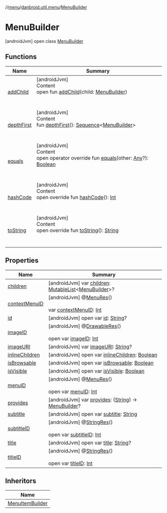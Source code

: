 //[menu](../../index.md)/[danbroid.util.menu](../index.md)/[MenuBuilder](index.md)



# MenuBuilder  
 [androidJvm] open class [MenuBuilder](index.md)   


## Functions  
  
|  Name|  Summary| 
|---|---|
| [addChild](add-child.md)| [androidJvm]  <br>Content  <br>open fun [addChild](add-child.md)(child: [MenuBuilder](index.md))  <br><br><br>
| [depthFirst](depth-first.md)| [androidJvm]  <br>Content  <br>fun [depthFirst](depth-first.md)(): [Sequence](https://kotlinlang.org/api/latest/jvm/stdlib/kotlin.sequences/-sequence/index.html)<[MenuBuilder](index.md)>  <br><br><br>
| [equals](../../danbroid.util.menu.ui.model/-menu-list-model/-companion/-new-instance-factory/index.md#kotlin/Any/equals/#kotlin.Any?/PointingToDeclaration/)| [androidJvm]  <br>Content  <br>open operator override fun [equals](../../danbroid.util.menu.ui.model/-menu-list-model/-companion/-new-instance-factory/index.md#kotlin/Any/equals/#kotlin.Any?/PointingToDeclaration/)(other: [Any](https://kotlinlang.org/api/latest/jvm/stdlib/kotlin/-any/index.html)?): [Boolean](https://kotlinlang.org/api/latest/jvm/stdlib/kotlin/-boolean/index.html)  <br><br><br>
| [hashCode](../../danbroid.util.menu.ui.model/-menu-list-model/-companion/-new-instance-factory/index.md#kotlin/Any/hashCode/#/PointingToDeclaration/)| [androidJvm]  <br>Content  <br>open override fun [hashCode](../../danbroid.util.menu.ui.model/-menu-list-model/-companion/-new-instance-factory/index.md#kotlin/Any/hashCode/#/PointingToDeclaration/)(): [Int](https://kotlinlang.org/api/latest/jvm/stdlib/kotlin/-int/index.html)  <br><br><br>
| [toString](../../danbroid.util.menu.ui.model/-menu-list-model/-companion/-new-instance-factory/index.md#kotlin/Any/toString/#/PointingToDeclaration/)| [androidJvm]  <br>Content  <br>open override fun [toString](../../danbroid.util.menu.ui.model/-menu-list-model/-companion/-new-instance-factory/index.md#kotlin/Any/toString/#/PointingToDeclaration/)(): [String](https://kotlinlang.org/api/latest/jvm/stdlib/kotlin/-string/index.html)  <br><br><br>


## Properties  
  
|  Name|  Summary| 
|---|---|
| [children](index.md#danbroid.util.menu/MenuBuilder/children/#/PointingToDeclaration/)|  [androidJvm] var [children](index.md#danbroid.util.menu/MenuBuilder/children/#/PointingToDeclaration/): [MutableList](https://kotlinlang.org/api/latest/jvm/stdlib/kotlin.collections/-mutable-list/index.html)<[MenuBuilder](index.md)>?   <br>
| [contextMenuID](index.md#danbroid.util.menu/MenuBuilder/contextMenuID/#/PointingToDeclaration/)|  [androidJvm] @[MenuRes](https://developer.android.com/reference/kotlin/androidx/annotation/MenuRes.html)()  <br>  <br>var [contextMenuID](index.md#danbroid.util.menu/MenuBuilder/contextMenuID/#/PointingToDeclaration/): [Int](https://kotlinlang.org/api/latest/jvm/stdlib/kotlin/-int/index.html)   <br>
| [id](index.md#danbroid.util.menu/MenuBuilder/id/#/PointingToDeclaration/)|  [androidJvm] open var [id](index.md#danbroid.util.menu/MenuBuilder/id/#/PointingToDeclaration/): [String](https://kotlinlang.org/api/latest/jvm/stdlib/kotlin/-string/index.html)?   <br>
| [imageID](index.md#danbroid.util.menu/MenuBuilder/imageID/#/PointingToDeclaration/)|  [androidJvm] @[DrawableRes](https://developer.android.com/reference/kotlin/androidx/annotation/DrawableRes.html)()  <br>  <br>open var [imageID](index.md#danbroid.util.menu/MenuBuilder/imageID/#/PointingToDeclaration/): [Int](https://kotlinlang.org/api/latest/jvm/stdlib/kotlin/-int/index.html)   <br>
| [imageURI](index.md#danbroid.util.menu/MenuBuilder/imageURI/#/PointingToDeclaration/)|  [androidJvm] var [imageURI](index.md#danbroid.util.menu/MenuBuilder/imageURI/#/PointingToDeclaration/): [String](https://kotlinlang.org/api/latest/jvm/stdlib/kotlin/-string/index.html)?   <br>
| [inlineChildren](index.md#danbroid.util.menu/MenuBuilder/inlineChildren/#/PointingToDeclaration/)|  [androidJvm] open var [inlineChildren](index.md#danbroid.util.menu/MenuBuilder/inlineChildren/#/PointingToDeclaration/): [Boolean](https://kotlinlang.org/api/latest/jvm/stdlib/kotlin/-boolean/index.html)   <br>
| [isBrowsable](index.md#danbroid.util.menu/MenuBuilder/isBrowsable/#/PointingToDeclaration/)|  [androidJvm] open var [isBrowsable](index.md#danbroid.util.menu/MenuBuilder/isBrowsable/#/PointingToDeclaration/): [Boolean](https://kotlinlang.org/api/latest/jvm/stdlib/kotlin/-boolean/index.html)   <br>
| [isVisible](index.md#danbroid.util.menu/MenuBuilder/isVisible/#/PointingToDeclaration/)|  [androidJvm] open var [isVisible](index.md#danbroid.util.menu/MenuBuilder/isVisible/#/PointingToDeclaration/): [Boolean](https://kotlinlang.org/api/latest/jvm/stdlib/kotlin/-boolean/index.html)   <br>
| [menuID](index.md#danbroid.util.menu/MenuBuilder/menuID/#/PointingToDeclaration/)|  [androidJvm] @[MenuRes](https://developer.android.com/reference/kotlin/androidx/annotation/MenuRes.html)()  <br>  <br>open var [menuID](index.md#danbroid.util.menu/MenuBuilder/menuID/#/PointingToDeclaration/): [Int](https://kotlinlang.org/api/latest/jvm/stdlib/kotlin/-int/index.html)   <br>
| [provides](index.md#danbroid.util.menu/MenuBuilder/provides/#/PointingToDeclaration/)|  [androidJvm] var [provides](index.md#danbroid.util.menu/MenuBuilder/provides/#/PointingToDeclaration/): ([String](https://kotlinlang.org/api/latest/jvm/stdlib/kotlin/-string/index.html)) -> [MenuBuilder](index.md)?   <br>
| [subtitle](index.md#danbroid.util.menu/MenuBuilder/subtitle/#/PointingToDeclaration/)|  [androidJvm] open var [subtitle](index.md#danbroid.util.menu/MenuBuilder/subtitle/#/PointingToDeclaration/): [String](https://kotlinlang.org/api/latest/jvm/stdlib/kotlin/-string/index.html)   <br>
| [subtitleID](index.md#danbroid.util.menu/MenuBuilder/subtitleID/#/PointingToDeclaration/)|  [androidJvm] @[StringRes](https://developer.android.com/reference/kotlin/androidx/annotation/StringRes.html)()  <br>  <br>open var [subtitleID](index.md#danbroid.util.menu/MenuBuilder/subtitleID/#/PointingToDeclaration/): [Int](https://kotlinlang.org/api/latest/jvm/stdlib/kotlin/-int/index.html)   <br>
| [title](index.md#danbroid.util.menu/MenuBuilder/title/#/PointingToDeclaration/)|  [androidJvm] open var [title](index.md#danbroid.util.menu/MenuBuilder/title/#/PointingToDeclaration/): [String](https://kotlinlang.org/api/latest/jvm/stdlib/kotlin/-string/index.html)?   <br>
| [titleID](index.md#danbroid.util.menu/MenuBuilder/titleID/#/PointingToDeclaration/)|  [androidJvm] @[StringRes](https://developer.android.com/reference/kotlin/androidx/annotation/StringRes.html)()  <br>  <br>open var [titleID](index.md#danbroid.util.menu/MenuBuilder/titleID/#/PointingToDeclaration/): [Int](https://kotlinlang.org/api/latest/jvm/stdlib/kotlin/-int/index.html)   <br>


## Inheritors  
  
|  Name| 
|---|
| [MenuItemBuilder](../-menu-item-builder/index.md)

